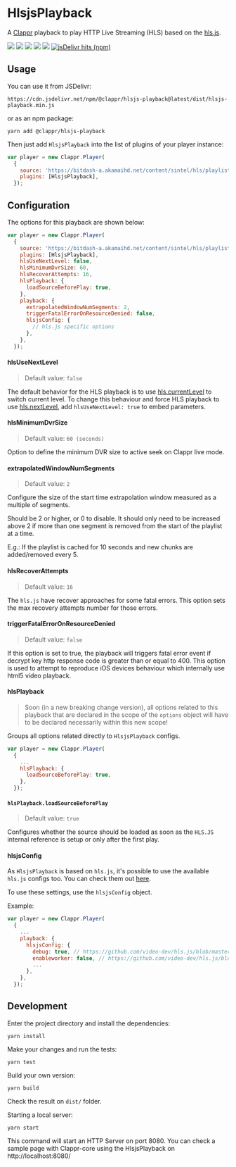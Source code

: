 # HlsjsPlayback

A [Clappr](https://github.com/clappr/clappr) playback to play HTTP Live Streaming (HLS) based on the [hls.js](https://github.com/video-dev/hls.js).

<p>
  <a href="https://www.npmjs.com/package/@clappr/hlsjs-playback"><img src="https://badge.fury.io/js/%40clappr%2Fhlsjs-playback.svg"></a>
  <a href="https://bundlephobia.com/result?p=@clappr/hlsjs-playback@latest"><img src="https://img.shields.io/bundlephobia/min/@clappr/hlsjs-playback"></a>
  <a href="https://travis-ci.org/clappr/hlsjs-playback"><img src="https://travis-ci.org/clappr/hlsjs-playback.svg?branch=master"></a>
  <a href="https://coveralls.io/github/clappr/hlsjs-playback?branch=master"><img src="https://coveralls.io/repos/github/clappr/hlsjs-playback/badge.svg?branch=master"></a>
  <a href="https://github.com/clappr/hlsjs-playback/blob/master/LICENSE"><img src="https://img.shields.io/badge/license-BSD--3--Clause-blue.svg"></a>
  <a href="https://www.jsdelivr.com/package/npm/@clappr/hlsjs-playback"><img alt="jsDelivr hits (npm)" src="https://img.shields.io/jsdelivr/npm/hm/@clappr/hlsjs-playback?color=orange"></a>
</p>


## Usage

You can use it from JSDelivr:

`https://cdn.jsdelivr.net/npm/@clappr/hlsjs-playback@latest/dist/hlsjs-playback.min.js`

or as an npm package:

`yarn add @clappr/hlsjs-playback`

Then just add `HlsjsPlayback` into the list of plugins of your player instance:

```javascript
var player = new Clappr.Player(
  {
    source: 'https://bitdash-a.akamaihd.net/content/sintel/hls/playlist.m3u8',
    plugins: [HlsjsPlayback],
  });
```

## Configuration

The options for this playback are shown below:

```javascript
var player = new Clappr.Player(
  {
    source: 'https://bitdash-a.akamaihd.net/content/sintel/hls/playlist.m3u8',
    plugins: [HlsjsPlayback],
    hlsUseNextLevel: false,
    hlsMinimumDvrSize: 60,
    hlsRecoverAttempts: 16,
    hlsPlayback: {
      loadSourceBeforePlay: true,
    },
    playback: {
      extrapolatedWindowNumSegments: 2,
      triggerFatalErrorOnResourceDenied: false,
      hlsjsConfig: {
        // hls.js specific options
      },
    },
  });
```

#### hlsUseNextLevel
> Default value: `false`

The default behavior for the HLS playback is to use [hls.currentLevel](https://github.com/video-dev/hls.js/blob/master/docs/API.md#hlscurrentlevel) to switch current level. To change this behaviour and force HLS playback to use [hls.nextLevel](https://github.com/video-dev/hls.js/blob/master/docs/API.md#hlsnextlevel), add `hlsUseNextLevel: true` to embed parameters.

#### hlsMinimumDvrSize
> Default value: `60 (seconds)`

Option to define the minimum DVR size to active seek on Clappr live mode.

#### extrapolatedWindowNumSegments
> Default value: `2`

Configure the size of the start time extrapolation window measured as a multiple of segments.

Should be 2 or higher, or 0 to disable. It should only need to be increased above 2 if more than one segment is removed from the start of the playlist at a time.

E.g.: If the playlist is cached for 10 seconds and new chunks are added/removed every 5.

#### hlsRecoverAttempts
> Default value: `16`

The `hls.js` have recover approaches for some fatal errors. This option sets the max recovery attempts number for those errors.

#### triggerFatalErrorOnResourceDenied
> Default value: `false`

If this option is set to true, the playback will triggers fatal error event if decrypt key http response code is greater than or equal to 400. This option is used to attempt to reproduce iOS devices behaviour which internally use html5 video playback.

#### hlsPlayback
>  Soon (in a new breaking change version), all options related to this playback that are declared in the scope of the `options` object will have to be declared necessarily within this new scope!

Groups all options related directly to `HlsjsPlayback` configs.

```javascript
var player = new Clappr.Player(
  {
    ...
    hlsPlayback: {
      loadSourceBeforePlay: true,
    },
  });
```

#### `hlsPlayback.loadSourceBeforePlay`
> Default value: `true`

Configures whether the source should be loaded as soon as the `HLS.JS` internal reference is setup or only after the first play.

#### hlsjsConfig

As `HlsjsPlayback` is based on `hls.js`, it's possible to use the available `hls.js` configs too. You can check them out [here](https://github.com/video-dev/hls.js/blob/master/docs/API.md#fine-tuning).

To use these settings, use the `hlsjsConfig` object.

Example:

```javascript
var player = new Clappr.Player(
  {
    ...
    playback: {
      hlsjsConfig: {
        debug: true, // https://github.com/video-dev/hls.js/blob/master/docs/API.md#debug
        enableworker: false, // https://github.com/video-dev/hls.js/blob/master/docs/API.md#enableworker
        ...
      },
    },
  });
```

## Development

Enter the project directory and install the dependencies:

`yarn install`

Make your changes and run the tests:

`yarn test`

Build your own version:

`yarn build`

Check the result on `dist/` folder.

Starting a local server:

`yarn start`

This command will start an HTTP Server on port 8080. You can check a sample page with Clappr-core using the HlsjsPlayback on http://localhost:8080/
